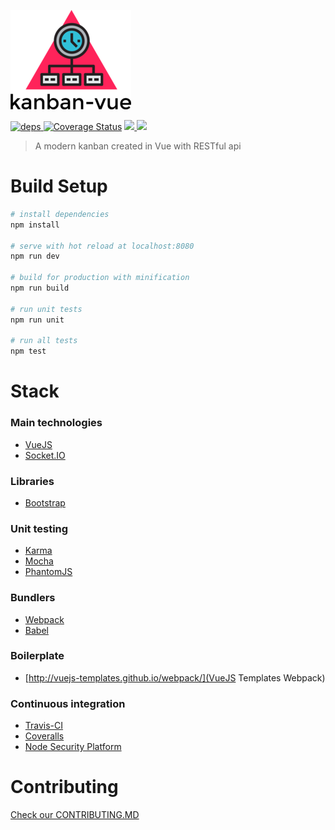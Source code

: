![logo](src/assets/logo_small.png)

[![](https://david-dm.org/michaeldegroot/kanban-vue.svg 'deps') ](https://david-dm.org/michaeldegroot/kanban-vue 'david-dm')
[![Coverage Status](https://coveralls.io/repos/github/michaeldegroot/kanban-vue/badge.svg?branch=master)](https://coveralls.io/github/michaeldegroot/kanban-vue?branch=master)
[![](https://travis-ci.org/michaeldegroot/kanban-vue.svg?branch=master) ](https://travis-ci.org/michaeldegroot/kanban-vue 'travis-ci')
![](https://img.shields.io/npm/l/express.svg)

> A modern kanban created in Vue with RESTful api

# Build Setup
``` bash
# install dependencies
npm install

# serve with hot reload at localhost:8080
npm run dev

# build for production with minification
npm run build

# run unit tests
npm run unit

# run all tests
npm test
```

# Stack

### Main technologies
- [VueJS](https://vuejs.org/)
- [Socket.IO](http://socket.io/)

### Libraries
- [Bootstrap](http://getbootstrap.com/)

### Unit testing
- [Karma](http://karma-runner.github.io/1.0/index.html)
- [Mocha](https://mochajs.org/)
- [PhantomJS](http://phantomjs.org/)

### Bundlers
- [Webpack](https://webpack.github.io/)
- [Babel](https://babeljs.io/)

### Boilerplate
- [http://vuejs-templates.github.io/webpack/](VueJS Templates Webpack)

### Continuous integration
- [Travis-CI](https://travis-ci.org/)
- [Coveralls](https://coveralls.io/)
- [Node Security Platform](https://nodesecurity.io/)

# Contributing
[Check our CONTRIBUTING.MD](https://github.com/michaeldegroot/kanban-vue/blob/master/CONTRIBUTING.md)
